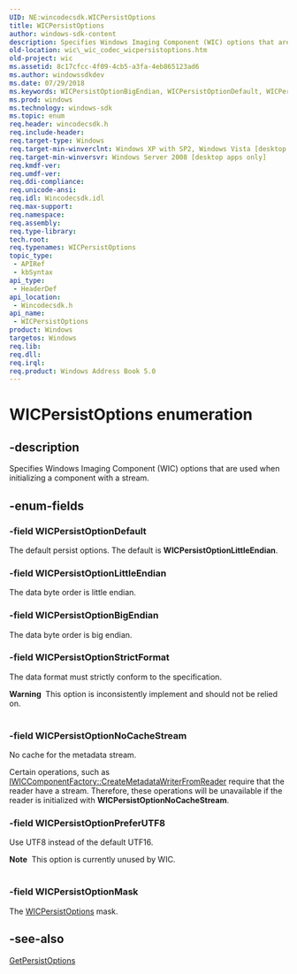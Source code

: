 ```yaml
---
UID: NE:wincodecsdk.WICPersistOptions
title: WICPersistOptions
author: windows-sdk-content
description: Specifies Windows Imaging Component (WIC) options that are used when initializing a component with a stream.
old-location: wic\_wic_codec_wicpersistoptions.htm
old-project: wic
ms.assetid: 8c17cfcc-4f09-4cb5-a3fa-4eb865123ad6
ms.author: windowssdkdev
ms.date: 07/29/2018
ms.keywords: WICPersistOptionBigEndian, WICPersistOptionDefault, WICPersistOptionLittleEndian, WICPersistOptionMask, WICPersistOptionNoCacheStream, WICPersistOptionPreferUTF8, WICPersistOptionStrictFormat, WICPersistOptions, WICPersistOptions enumeration [Windows Imaging Component], _wic_codec_wicpersistoptions, wic._wic_codec_wicpersistoptions, wincodecsdk/WICPersistOptionBigEndian, wincodecsdk/WICPersistOptionDefault, wincodecsdk/WICPersistOptionLittleEndian, wincodecsdk/WICPersistOptionMask, wincodecsdk/WICPersistOptionNoCacheStream, wincodecsdk/WICPersistOptionPreferUTF8, wincodecsdk/WICPersistOptionStrictFormat, wincodecsdk/WICPersistOptions
ms.prod: windows
ms.technology: windows-sdk
ms.topic: enum
req.header: wincodecsdk.h
req.include-header: 
req.target-type: Windows
req.target-min-winverclnt: Windows XP with SP2, Windows Vista [desktop apps only]
req.target-min-winversvr: Windows Server 2008 [desktop apps only]
req.kmdf-ver: 
req.umdf-ver: 
req.ddi-compliance: 
req.unicode-ansi: 
req.idl: Wincodecsdk.idl
req.max-support: 
req.namespace: 
req.assembly: 
req.type-library: 
tech.root: 
req.typenames: WICPersistOptions
topic_type:
 - APIRef
 - kbSyntax
api_type:
 - HeaderDef
api_location:
 - Wincodecsdk.h
api_name:
 - WICPersistOptions
product: Windows
targetos: Windows
req.lib: 
req.dll: 
req.irql: 
req.product: Windows Address Book 5.0
---
```


# WICPersistOptions enumeration


## -description


Specifies Windows Imaging Component (WIC) options that are used when initializing a component with a stream.


## -enum-fields




### -field WICPersistOptionDefault

The default persist options. The default is <b>WICPersistOptionLittleEndian</b>.


### -field WICPersistOptionLittleEndian

The data byte order is little endian.


### -field WICPersistOptionBigEndian

The data byte order is big endian.


### -field WICPersistOptionStrictFormat

The data format must strictly conform to the specification.

<div class="alert"><b>Warning</b>  This option is inconsistently implement and should not be relied on.</div>
<div> </div>

### -field WICPersistOptionNoCacheStream

No cache for the metadata stream.

Certain operations, such as <a href="https://msdn.microsoft.com/f321483c-186b-4405-84f6-f58fddf6b60f">IWICComponentFactory::CreateMetadataWriterFromReader</a> require that the reader have a stream. Therefore, these operations will be unavailable if the reader is initialized with <b>WICPersistOptionNoCacheStream</b>.


### -field WICPersistOptionPreferUTF8

Use UTF8 instead of the default UTF16.

<div class="alert"><b>Note</b>  This option is currently unused by WIC.</div>
<div> </div>

### -field WICPersistOptionMask

The <a href="https://msdn.microsoft.com/8c17cfcc-4f09-4cb5-a3fa-4eb865123ad6">WICPersistOptions</a> mask.


## -see-also




<a href="https://msdn.microsoft.com/244d4335-ee5f-434e-8d0b-4ba5d984b207">GetPersistOptions</a>
 

 

